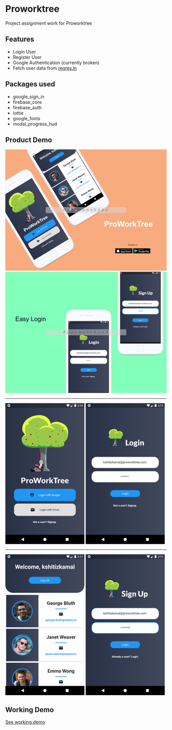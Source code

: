 # Proworktree

Project assignment work for Proworktree

## Features

- Login User
- Register User
- Google Authentication (currently broken)
- Fetch user data from [reqres.in](https://reqres.in/)


## Packages used
- google_sign_in
- firebase_core
- firebase_auth
- lottie
- google_fonts
- modal_progress_hud


## Product Demo

<img src="demo\mockup (2).png"></img>
<img src="demo\mockup.png"></img>

<hr>
<div>
<img src='demo\Screenshot_1600591224.png' width="49%">
<img src='demo\Screenshot_1600591274.png' width="49%">
</div>

<hr>
<div>
<img src='demo\Screenshot_1600591287.png' width="49%">
<img src='demo\Screenshot_1600591308.png' width="49%">
</div>

## Working Demo

[See working demo](https://youtu.be/1lrhlujXkZY)